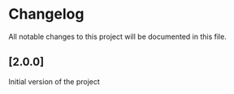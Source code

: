 
# Changelog

All notable changes to this project will be documented in this file.

## [2.0.0]

Initial version of the project